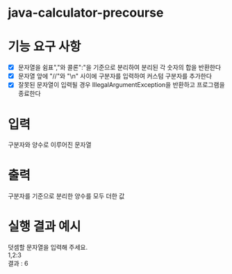 # java-calculator-precourse

# 기능 요구 사항
- [x] 문자열을 쉼표","와 콜론":"을 기준으로 분리하여 분리된 각 숫자의 합을 반환한다
- [x] 문자열 앞에 "//"와 "\n" 사이에 구분자를 입력하여 커스텀 구분자를 추가한다
- [x] 잘못된 문자열이 입력될 경우 IllegalArgumentException을 반환하고 프로그램을 종료한다

# 입력
구분자와 양수로 이루어진 문자열  

# 출력
구분자를 기준으로 분리한 양수를 모두 더한 값

# 실행 결과 예시
덧셈할 문자열을 입력해 주세요.  
1,2:3  
결과 : 6